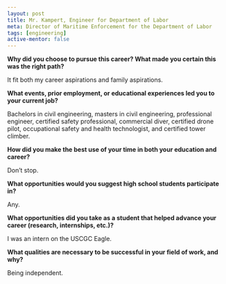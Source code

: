 ```yaml
---
layout: post
title: Mr. Kampert, Engineer for Department of Labor
meta: Director of Maritime Enforcement for the Department of Labor
tags: [engineering]
active-mentor: false
---
```


**Why did you choose to pursue this career?  What made you certain this was the right path?**

It fit both my career aspirations and family aspirations.

**What events, prior employment, or educational experiences led you to your current job?**

Bachelors in civil engineering, masters in civil engineering, professional engineer, certified safety professional, commercial diver, certified drone pilot, occupational safety and health technologist, and certified tower climber.

**How did you make the best use of your time in both your education and career?**

Don’t stop.

**What opportunities would you suggest high school students participate in?**

Any.

**What opportunities did you take as a student that helped advance your career (research, internships, etc.)?**

I was an intern on the USCGC Eagle.

**What qualities are necessary to be successful in your field of work, and why?**

Being independent.
